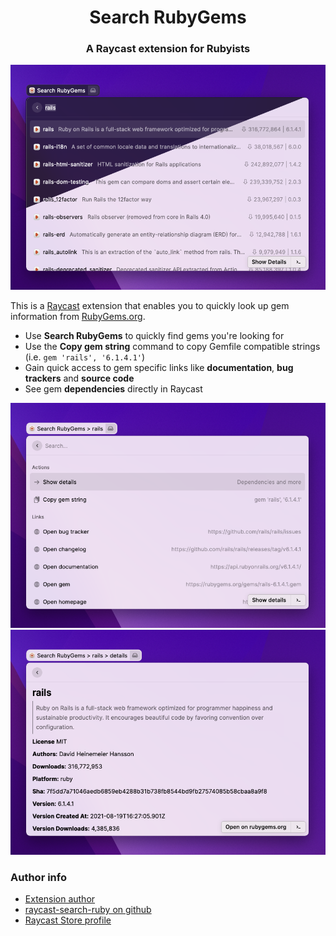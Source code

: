 <p align="center">
  <h1 align="center">Search RubyGems</h1>
  <h3 align="center">A Raycast extension for Rubyists</h3>
  <img src="assets/light-dark.png">
</p>

This is a [Raycast](https://raycast.com/) extension that enables you to quickly look up gem information from [RubyGems.org](https://rubygems.org).

- Use **Search RubyGems** to quickly find gems you're looking for
- Use the **Copy gem string** command to copy Gemfile compatible strings (i.e. `gem 'rails', '6.1.4.1'`)
- Gain quick access to gem specific links like **documentation**, **bug trackers** and **source code**
- See gem **dependencies** directly in Raycast

<p align="center">
  <img src="assets/gem-options.png">
  <img src="assets/gem-info.png">
</p>

### Author info

- [Extension author](https://github.com/aleks)
- [raycast-search-ruby on github](https://github.com/aleks/raycast-search-rubygems)
- [Raycast Store profile](https://www.raycast.com/aleks)
